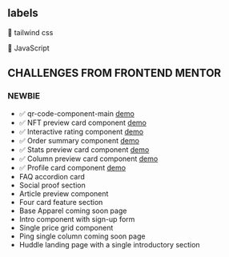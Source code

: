 ## labels
🎨 tailwind css

🚀 JavaScript

## CHALLENGES FROM FRONTEND MENTOR

### NEWBIE

- ✅ qr-code-component-main [demo](https://naif-projects.github.io/qr-code-component-main/)
- ✅ NFT preview card component [demo](https://naif-projects.github.io/nft-preview-card-component-main/)
- ✅ Interactive rating component [demo](https://naif-projects.github.io/interactive-rating-component/)
- ✅ Order summary component [demo](https://naif-projects.github.io/order-summary-component/)
- ✅ Stats preview card component [demo](https://naif-projects.github.io/stats-preview-card-component/)
- ✅ Column preview card component [demo](https://naif-projects.github.io/column-preview-card-component/)
- ✅ Profile card component [demo](https://naif-projects.github.io/pofile-card-component/)
- FAQ accordion card
- Social proof section
- Article preview component
- Four card feature section
- Base Apparel coming soon page
- Intro component with sign-up form
- Single price grid component
- Ping single column coming soon page
- Huddle landing page with a single introductory section
